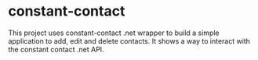 # constant-contact
This project uses constant-contact .net wrapper to build a simple application to add, edit and delete contacts. It shows a way to interact with the constant contact .net API.
